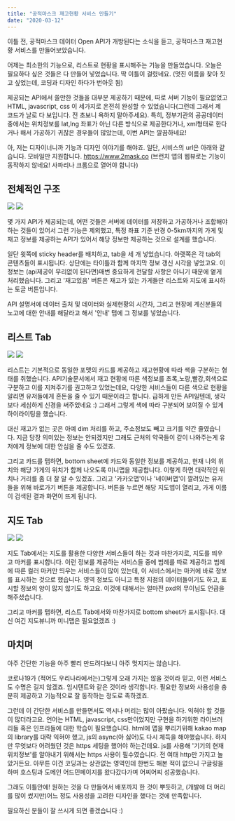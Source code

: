 ```yaml
---
title: "공적마스크 재고현황 서비스 만들기"
date: "2020-03-12"
---
```


이틀 전, 공적마스크 데이터 Open API가 개방된다는 소식을 듣고, 공적마스크 재고현황 서비스를 만들어보았습니다.

어제는 최소한의 기능으로, 리스트로 현황을 표시해주는 기능을 만들었습니다.
오늘은 필요하다 싶은 것들은 다 만들어 넣었습니다. 딱 이틀이 걸렸네요.
(멋진 이름을 찾아 짓고 싶었는데, 코딩과 디자인 하다가 번아웃 됨)

제공되는 API에서 쓸만한 것들을 대부분 제공하기 때문에, 따로 서버 기능이 필요없었고 HTML, javascript, css 이 세가지로 온전히 완성할 수 있었습니다(그런데 그래서 제 코드가 날로 다 보입니다. 전 초보니 욕하지 말아주세요). 특히, 정부기관의 공공데이터 중에서는 위치정보를 lat,lng 좌표가 아닌 다른 방식으로 제공한다거나, xml형태로 한다거나 해서 가공하기 귀찮은 경우들이 많았는데, 이번 API는 깔끔하네요!

아, 저는 디자이너니까 기능과 디자인 이야기를 해야죠. 일단, 서비스의 url은 아래와 같습니다. 모바일만 지원합니다.
https://www.2mask.co
(브런치 앱의 웹뷰로는 기능이 동작하지 않네요! 사파리나 크롬으로 열어야 합니다)

## 전체적인 구조
![](../photo/2020-03-12-2Mask-1.jpeg)
![](../photo/2020-03-12-2Mask-2.jpeg)

몇 가지 API가 제공되는데, 어떤 것들은 서버에 데이터를 저장하고 가공하거나 조합해야하는 것들이 있어서 그런 기능은 제외했고, 특정 좌표 기준 반경 0-5km까지의 가게 및 재고 정보를 제공하는 API가 있어서 해당 정보만 제공하는 것으로 설계를 했습니다.

일단 윗쪽에 sticky header를 배치하고, tab을 세 개 넣었습니다. 아랫쪽은 각 tab의 콘텐츠들이 표시됩니다. 상단에는 타이틀과 함께 마지막 정보 갱신 시각을 넣었고요. 이 정보는 (api제공이 무리없이 된다면)매번 중요하게 전달할 사항은 아니기 때문에 옅게 처리했습니다. 그리고 '재고있음' 버튼은 재고가 있는 가게들만 리스트와 지도에 표시하는 토글 버튼입니다.

API 설명서에 데이터 출처 및 데이터와 실제현황의 시간차, 그리고 현장에 계신분들의 노고에 대한 안내를 해달라고 해서 '안내' 탭에 그 정보를 넣었습니다.

## 리스트 Tab
![](../photo/2020-03-12-2Mask-3.jpeg)
![](../photo/2020-03-12-2Mask-4.jpeg)

리스트는 기본적으로 동일한 포맷의 카드를 제공하고 재고현황에 따라 색을 구분하는 형태를 취했습니다. API기술문서에서 재고 현황에 따른 색정보를 초록,노랑,빨강,회색으로 구분하고 이를 지켜주기를 권고하고 있었는데요, 다양한 서비스들이 다른 색으로 현황을 알리면 유저들에게 혼돈을 줄 수 있기 때문이라고 합니다. 급하게 만든 API일텐데, 생각보다 세심하게 신경을 써주었네요 :) 그래서 그렇게 색에 따라 구분되어 보여질 수 있게 하이라이팅을 했습니다.

대신 재고가 없는 곳은 아예 dim 처리를 하고, 주소정보도 빼고 크기를 약간 줄였습니다. 지금 당장 의미있는 정보는 안되겠지만 그래도 근처의 약국들이 같이 나와주는게 유저에게 정보에 대한 안심을 줄 수도 있겠죠.

그리고 카드를 탭하면, bottom sheet에 카드와 동일한 정보를 제공하고, 현재 나의 위치와 해당 가게의 위치가 함께 나오도록 미니맵을 제공합니다. 이렇게 하면 대략적인 위치나 거리를 좀 더 잘 알 수 있겠죠. 그리고 '카카오맵'이나 '네이버맵'이 깔려있는 유저들을 위해 바로가기 버튼을 제공합니다. 버튼을 누르면 해당 지도앱이 열리고, 가게 이름이 검색된 결과 화면이 뜨게 됩니다.

## 지도 Tab
![](../photo/2020-03-12-2Mask-5.jpeg)
![](../photo/2020-03-12-2Mask-6.jpeg)

지도 Tab에서는 지도를 활용한 다양한 서비스들이 하는 것과 마찬가지로, 지도를 띄우고 마커를 표시합니다.  이런 정보를 제공하는 서비스들 중에 범례를 따로 제공하고 범례에 따른 컬러 마커만 띄우는 서비스들이 많이 있는데, 이 서비스에서는 마커에 바로 정보를 표시하는 것으로 했습니다. 영역 정보도 아니고 특정 지점의 데이터들이기도 하고, 표시할 정보의 양이 많지 않기도 하고요. 이것에 대해서는 얼마전 pxd의 무이님도 언급을 해주셨습니다.

그리고 마커를 탭하면, 리스트 Tab에서와 마찬가지로 bottom sheet가 표시됩니다. 대신 여긴 지도뷰니까 미니맵은 필요없겠죠 :)

## 마치며
아주 간단한 기능을 아주 빨리 만드려다보니 아주 멋지지는 않습니다.

코로나19가 (적어도 우리나라에서는)그렇게 오래 가지는 않을 것이라 믿고, 이런 서비스도 수명은 길지 않겠죠. 임시텐트와 같은 것이라 생각합니다. 필요한 정보와 사용성을 충분히 제공하고 기능적으로 잘 동작하는 정도로 족하겠죠.

그런데 이 간단한 서비스를 만들면서도 역시나 머리는 많이 아팠습니다. 익혀야 할 것들이 많더라고요. 언어는 HTML, javascript, css만이었지만 구현을 하기위한 라이브러리들 혹은 인프라들에 대한 학습이 필요했습니다.
html에 맵을 뿌리기위해 kakao map의 library를 대략 익혀야 했고, js의 async(아 싫어)도 다시 체득을 해야했습니다. 하지만 무엇보다 어려웠던 것은 https 세팅을 했어야 하는건데요. js를 사용해 '기기의 현재 위치정보'를 알아내기 위해서는 https 사용이 필수였습니다. 전 여태 http만 가지고 놀았거든요. 아무튼 이건 코딩과는 상관없는 영역인데 한번도 해본 적이 없으니 구글링을 하며 호스팅과 도메인 어드민페이지를 왔다갔다가며 어찌어찌 성공했습니다.

그래도 이틀안에! 원하는 것을 다 만들어서 배포까지 한 것이 뿌듯하고, (개발에 더 머리를 많이 썼지만)어느 정도 사용성을 고려한 디자인을 했다는 것에 만족합니다.

필요하신 분들이 잘 쓰시게 되면 좋겠습니다 :)